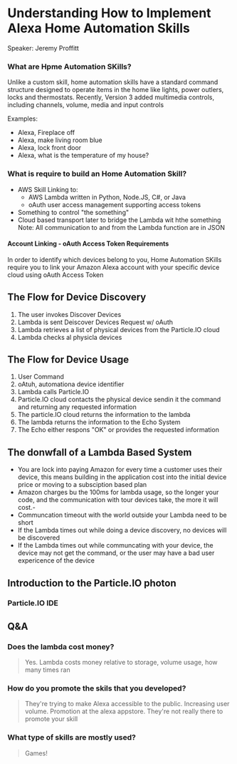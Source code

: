 # Understanding How to Implement Alexa Home Automation Skills
Speaker: Jeremy Proffitt

### What are Hpme Automation SKills?
Unlike a custom skill, home automation skills have a standard command structure designed to operate items in the home like lights, power outlers, locks and thermostats. Recently, Version 3 added multimedia controls, including channels, volume, media and input controls

Examples:
- Alexa, Fireplace off
- Alexa, make living room blue
- Alexa, lock front door
- Alexa, what is the temperature of my house?


### What is require to build an Home Automation Skill?
* AWS Skill Linking to:
  * AWS Lambda written in Python, Node.JS, C#, or Java
  * oAuth user access management supporting access tokens
* Something to control "the something"
* Cloud based transport later to bridge the Lambda wit hthe something
Note: All communication to and from the Lambda function are in JSON

#### Account Linking - oAuth Access Token Requirements
In order to identify which devices belong to you, Home Automation SKills require you to link your Amazon Alexa account with your specific device cloud using oAuth Access Token

## The Flow for Device Discovery
1. The user invokes Discover Devices
2. Lambda is sent Deiscover Devices Request w/ oAuth
3. Lambda retrieves a list of physical devices from the Particle.IO cloud
2. Lambda checks al physicla devices

## The Flow for Device Usage
1. User Command
2. oAtuh, automationa device identifier
3. Lambda calls Particle.IO
4. Particle.IO cloud contacts the physical device sendin it the command and returning any requested information
5. The particle.IO cloud returns the information to the lambda
6. The lambda returns the information to the Echo System
7. The Echo either respons "OK" or provides the requested information

## The donwfall of a Lambda Based System
- You are lock into paying Amazon for every time a customer uses their device, this means building in the application cost into the initial device price or moving to a subsciption based plan
- Amazon charges bu the 100ms for lambda usage, so the longer your code, and the communication with tour devices take, the more it will cost.-
- Communcation timeout with the world outside your Lambda need to be short
 - If the Lambda times out while doing a device discovery, no devices will be discovered
 - If the Lambda times out while communcating with your device, the device may not get the command, or the user may have a bad user expericence of the device

## Introduction to the Particle.IO photon
### Particle.IO IDE

## Q&A
### Does the lambda cost money?
> Yes. Lambda costs money relative to storage, volume usage, how many times ran

### How do you promote the skils that you developed?
> They're trying to make Alexa accessible to the public. Increasing user volume. Promotion at the alexa appstore. They're not really there to promote your skill 

### What type of skills are mostly used?
> Games! 


